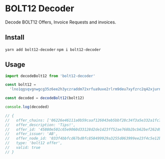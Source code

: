 # BOLT12 Decoder

Decode BOLT12 Offers, Invoice Requests and invoices.

## Install

`yarn add bolt12-decoder`
`npm i bolt12-decoder`

## Usage

```javascript
import decodeBolt12 from 'bolt12-decoder'

const bolt12 =
  'lno1qgsqvgnwgcg35z6ee2h3yczraddm72xrfua9uve2rlrm9deu7xyfzrc2q42xjurnyyfqys2zzcssx06thlxk00g0epvynxff5vj46p3en8hz8ax9uy4ckyyfuyet8eqg'

const decoded = decodeBolt12(bolt12)

console.log(decoded)

// {
//   offer_chains: ['06226e46111a0b59caaf126043eb5bbf28c34f3a5e332a1fc7b2b73cf188910f'],
//   offer_description: 'Tips!',
//   offer_id: '45880e501c65e9060d33128d2de1d23ff52ae768b2bcb62bef262d90b741b8cd',
//   offer_issuer: 'AB',
//   offer_node_id: '033f4bbfcd67bd0fc858499929a3255d063999ee23f4c5e12b8b1089e132b3e408',
//   type: 'bolt12 offer',
//   valid: true
// }
```
